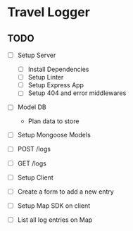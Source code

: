 # Travel Logger

## TODO

- [ ] Setup Server
  - [ ] Install Dependencies
  - [ ] Setup Linter
  - [ ] Setup Express App
  - [ ] Setup 404 and error middlewares
- [ ] Model DB

  - Plan data to store

- [ ] Setup Mongoose Models
- [ ] POST /logs
- [ ] GET /logs
- [ ] Setup Client
- [ ] Create a form to add a new entry
- [ ] Setup Map SDK on client
- [ ] List all log entries on Map
